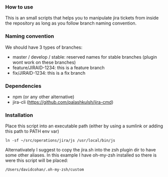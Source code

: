 ### How to use

This is an small scripts that helps you to manipulate jira tickets from inside the repository as long as you follow branch naming convention.

### Naming convention
We should have 3 types of branches:
- master / develop / stable: reserved names for stable branches (plugin wont work on these branches)
- feature/JIRAID-1234: this is a feature branch
- fix/JIRAID-1234: this is a fix branch

### Dependencies
- npm (or any other alternative)
- jira-cli (https://github.com/palashkulsh/jira-cmd)


### Installation
Place this script into an executable path (either by using a sumlink  or adding this path to PATH env var)

```
ln -sf ~/src/operations/jira/js /usr/local/bin/js
```

Alternativately I suggest to copy the jira.sh into the zsh plugin dir to have some other aliases. In this example I have oh-my-zsh installed so there is were this script will be placed:

```
/Users/davidcohan/.oh-my-zsh/custom
```

